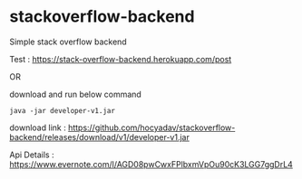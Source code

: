 # stackoverflow-backend

Simple stack overflow backend

Test : 
https://stack-overflow-backend.herokuapp.com/post

OR 

download and run below command


 `java -jar developer-v1.jar`
 
 
 download link : https://github.com/hocyadav/stackoverflow-backend/releases/download/v1/developer-v1.jar





Api Details : https://www.evernote.com/l/AGD08pwCwxFPlbxmVpOu90cK3LGG7ggDrL4
